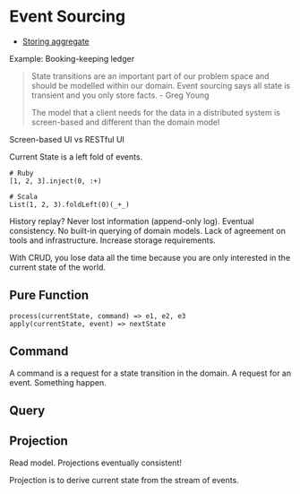 # Event Sourcing

* [Storing aggregate](https://vaughnvernon.co/?p=942)

Example: Booking-keeping ledger

> State transitions are an important part of our problem space and should be modelled within our domain. Event sourcing says all state is transient and you only store facts. - Greg Young
>
> The model that a client needs for the data in a distributed system is screen-based and different than the domain model

Screen-based UI vs RESTful UI

Current State is a left fold of events.

```
# Ruby
[1, 2, 3].inject(0, :+)

# Scala
List(1, 2, 3).foldLeft(0)(_+_)
```

History replay? Never lost information (append-only log). Eventual consistency. No built-in querying of domain models. Lack of agreement on tools and infrastructure. Increase storage requirements.

With CRUD, you lose data all the time because you are only interested in the current state of the world.

## Pure Function

```
process(currentState, command) => e1, e2, e3
apply(currentState, event) => nextState
```

## Command

A command is a request for a state transition in the domain. A request for an event. Something happen.

## Query

## Projection

Read model. Projections eventually consistent!

Projection is to derive current state from the stream of events.